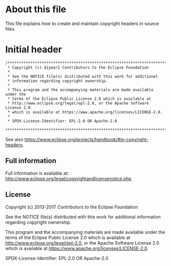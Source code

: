 # About this file

This file explains how to create and maintain copyright headers in source files.

# Initial header

```
/********************************************************************************
 * Copyright (c) ${year} Contributors to the Eclipse Foundation
 *
 * See the NOTICE file(s) distributed with this work for additional
 * information regarding copyright ownership.
 *
 * This program and the accompanying materials are made available under the
 * terms of the Eclipse Public License 2.0 which is available at
 * http://www.eclipse.org/legal/epl-2.0, or the Apache Software License 2.0
 * which is available at https://www.apache.org/licenses/LICENSE-2.0.
 *
 * SPDX-License-Identifier: EPL-2.0 OR Apache-2.0
 ********************************************************************************/
```

See also <https://www.eclipse.org/projects/handbook/#ip-copyright-headers>.

## Full information

Full information is available at: http://www.eclipse.org/legal/copyrightandlicensenotice.php

## License

Copyright (c) 2013-2017 Contributors to the Eclipse Foundation

See the NOTICE file(s) distributed with this work for additional
information regarding copyright ownership.

This program and the accompanying materials are made available under the
terms of the Eclipse Public License 2.0 which is available at
http://www.eclipse.org/legal/epl-2.0, or the Apache Software License 2.0
which is available at https://www.apache.org/licenses/LICENSE-2.0.

SPDX-License-Identifier: EPL-2.0 OR Apache-2.0
